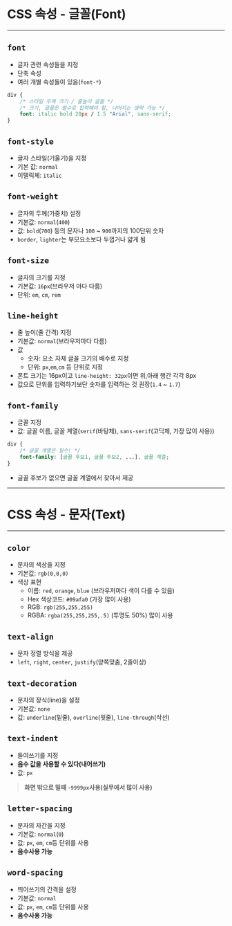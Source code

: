 # CSS 속성 - 글꼴(Font)
---

## `font`
* 글자 관련 속성들을 지정
* 단축 속성
* 여러 개별 속성들이 있음(`font-*`)
```CSS
div {
	/* 스타일 두께 크기 / 줄높이 글꼴 */
	/* 크기, 글꼴은 필수로 입력해야 함, 나머지는 생략 가능 */
	font: italic bold 20px / 1.5 "Arial", sans-serif;
}
```

## `font-style`
* 글자 스타일(기울기)을 지정
* 기본 값: `normal`
* 이탤릭체: `italic`

## `font-weight`
* 글자의 두께(가중치) 설정
* 기본값: `normal`(`400`)
* 값: `bold`(`700`) 등의 문자나 `100` ~ `900`까지의 100단위 숫자
* `border`, `lighter`는 부모요소보다 두껍거나 얇게 됨

## `font-size`
* 글자의 크기를 지정
* 기본값: `16px`(브라우저 마다 다름)
* 단위: `em`, `cm`, `rem`

## `line-height`
* 줄 높이(줄 간격) 지정
* 기본값: `normal`(브라우저마다 다름)
* 값
	* 숫자: 요소 자체 글꼴 크기의 배수로 지정
	* 단위: `px`,`em`,`cm` 등 단위로 지정
* 폰트 크기는 16px이고 `line-height: 32px`이면 위,아래 행간 각각 8px
* 값으로 단위를 입력하기보단 숫자를 입력하는 것 권장(`1.4` ~ `1.7`)

## `font-family`
* 글꼴 지정
* 값: 글꼴 이름, 글꼴 계열(`serif`(바탕체), `sans-serif`(고딕체, 가장 많이 사용))
```CSS
div {
	/* 글꼴 계열은 필수! */
	font-family: [글꼴 후보1, 글꼴 후보2, ...], 글꼴 계열;
}
```
* 글꼴 후보가 없으면 글꼴 계열에서 찾아서 제공
---

# CSS 속성 - 문자(Text)
---

## `color`
* 문자의 색상을 지정
* 기본값: `rgb(0,0,0)`
* 색상 표현
	* 이름: `red`, `orange`, `blue` (브라우저마다 색이 다를 수 있음)
	* Hex 색상코드: `#09afa0` (가장 많이 사용)
	* RGB: `rgb(255,255,255)`
	* RGBA: `rgba(255,255,255,.5)` (투명도 50%) 많이 사용

## `text-align`
* 문자 정렬 방식을 제공
* `left`, `right`, `center`, `justify`(양쪽맞춤, 2줄이상)

## `text-decoration`
* 문자의 장식(line)을 설정
* 기본값: `none`
* 값: `underline`(밑줄), `overline`(윗줄), `line-through`(삭선)

## `text-indent`
* 들여쓰기를 지정
* **음수 값을 사용할 수 있다(내어쓰기)**
* 값: `px`

> **화면 밖으로 밀때 `-9999px`사용(실무에서 많이 사용)**

## `letter-spacing`
* 문자의 자간을 지정
* 기본값: `normal`(`0`)
* 값: `px`, `em`, `cm`등 단위를 사용
* **음수사용 가능**

## `word-spacing`
* 띄어쓰기의 간격을 설정
* 기본값: `normal`
* 값: `px`, `em`, `cm`등 단위를 사용
* **음수사용 가능**